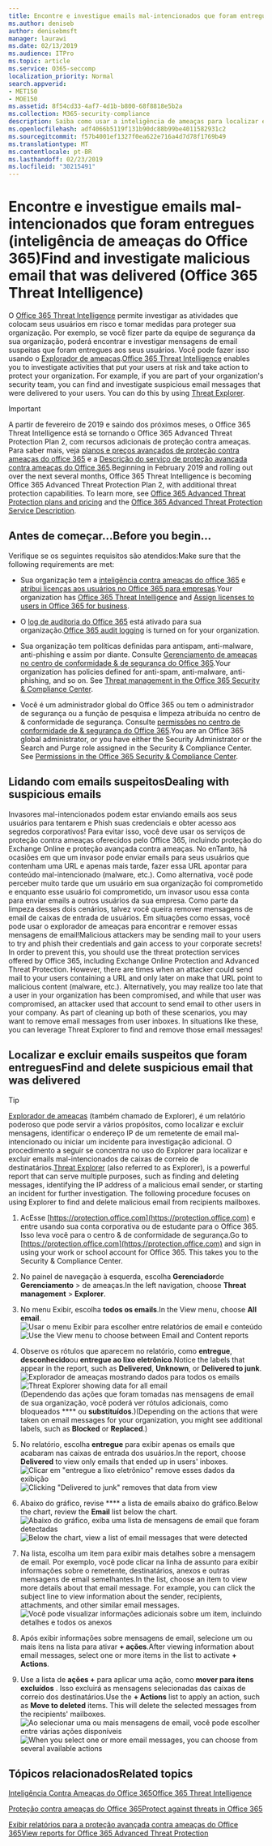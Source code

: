 ```yaml
---
title: Encontre e investigue emails mal-intencionados que foram entregues (inteligência de ameaças do Office 365)
ms.author: deniseb
author: denisebmsft
manager: laurawi
ms.date: 02/13/2019
ms.audience: ITPro
ms.topic: article
ms.service: O365-seccomp
localization_priority: Normal
search.appverid:
- MET150
- MOE150
ms.assetid: 8f54cd33-4af7-4d1b-b800-68f8818e5b2a
ms.collection: M365-security-compliance
description: Saiba como usar a inteligência de ameaças para localizar e investigar emails mal-intencionados.
ms.openlocfilehash: adf4066b5119f131b90dc88b99be4011582931c2
ms.sourcegitcommit: f57b4001ef1327f0ea622e716a4d7d78f1769b49
ms.translationtype: MT
ms.contentlocale: pt-BR
ms.lasthandoff: 02/23/2019
ms.locfileid: "30215491"
---
```

# <a name="find-and-investigate-malicious-email-that-was-delivered-office-365-threat-intelligence"></a><span data-ttu-id="5afef-103">Encontre e investigue emails mal-intencionados que foram entregues (inteligência de ameaças do Office 365)</span><span class="sxs-lookup"><span data-stu-id="5afef-103">Find and investigate malicious email that was delivered (Office 365 Threat Intelligence)</span></span>

<span data-ttu-id="5afef-p101">O [Office 365 Threat Intelligence](office-365-ti.md) permite investigar as atividades que colocam seus usuários em risco e tomar medidas para proteger sua organização. Por exemplo, se você fizer parte da equipe de segurança da sua organização, poderá encontrar e investigar mensagens de email suspeitas que foram entregues aos seus usuários. Você pode fazer isso usando o [Explorador de ameaças](get-started-with-ti.md#threat-explorer).</span><span class="sxs-lookup"><span data-stu-id="5afef-p101">[Office 365 Threat Intelligence](office-365-ti.md) enables you to investigate activities that put your users at risk and take action to protect your organization. For example, if you are part of your organization's security team, you can find and investigate suspicious email messages that were delivered to your users. You can do this by using [Threat Explorer](get-started-with-ti.md#threat-explorer).</span></span>
  
> [!IMPORTANT]
> <span data-ttu-id="5afef-p102">A partir de fevereiro de 2019 e saindo dos próximos meses, o Office 365 Threat Intelligence está se tornando o Office 365 Advanced Threat Protection Plan 2, com recursos adicionais de proteção contra ameaças. Para saber mais, veja [planos e preços avançados de proteção contra ameaças do office 365](https://products.office.com/exchange/advance-threat-protection) e a [Descrição do serviço de proteção avançada contra ameaças do Office 365](https://docs.microsoft.com/office365/servicedescriptions/office-365-advanced-threat-protection-service-description).</span><span class="sxs-lookup"><span data-stu-id="5afef-p102">Beginning in February 2019 and rolling out over the next several months, Office 365 Threat Intelligence is becoming Office 365 Advanced Threat Protection Plan 2, with additional threat protection capabilities. To learn more, see [Office 365 Advanced Threat Protection plans and pricing](https://products.office.com/exchange/advance-threat-protection) and the [Office 365 Advanced Threat Protection Service Description](https://docs.microsoft.com/office365/servicedescriptions/office-365-advanced-threat-protection-service-description).</span></span>
  
## <a name="before-you-begin"></a><span data-ttu-id="5afef-109">Antes de começar...</span><span class="sxs-lookup"><span data-stu-id="5afef-109">Before you begin...</span></span>

<span data-ttu-id="5afef-110">Verifique se os seguintes requisitos são atendidos:</span><span class="sxs-lookup"><span data-stu-id="5afef-110">Make sure that the following requirements are met:</span></span>
  
- <span data-ttu-id="5afef-111">Sua organização tem a [inteligência contra ameaças do office 365](office-365-ti.md) e [atribui licenças aos usuários no Office 365 para empresas](https://support.office.com/article/997596b5-4173-4627-b915-36abac6786dc).</span><span class="sxs-lookup"><span data-stu-id="5afef-111">Your organization has [Office 365 Threat Intelligence](office-365-ti.md) and [Assign licenses to users in Office 365 for business](https://support.office.com/article/997596b5-4173-4627-b915-36abac6786dc).</span></span>
    
- <span data-ttu-id="5afef-112">O [log de auditoria do Office 365](turn-audit-log-search-on-or-off.md) está ativado para sua organização.</span><span class="sxs-lookup"><span data-stu-id="5afef-112">[Office 365 audit logging](turn-audit-log-search-on-or-off.md) is turned on for your organization.</span></span> 
    
- <span data-ttu-id="5afef-p103">Sua organização tem políticas definidas para antispam, anti-malware, anti-phishing e assim por diante. Consulte [Gerenciamento de ameaças no centro de conformidade &amp; de segurança do Office 365](threat-management.md).</span><span class="sxs-lookup"><span data-stu-id="5afef-p103">Your organization has policies defined for anti-spam, anti-malware, anti-phishing, and so on. See [Threat management in the Office 365 Security &amp; Compliance Center](threat-management.md).</span></span>
    
- <span data-ttu-id="5afef-p104">Você é um administrador global do Office 365 ou tem o administrador de segurança ou a função de pesquisa e limpeza atribuída no centro de &amp; conformidade de segurança. Consulte [permissões no centro de conformidade de &amp; segurança do Office 365](permissions-in-the-security-and-compliance-center.md).</span><span class="sxs-lookup"><span data-stu-id="5afef-p104">You are an Office 365 global administrator, or you have either the Security Administrator or the Search and Purge role assigned in the Security &amp; Compliance Center. See [Permissions in the Office 365 Security &amp; Compliance Center](permissions-in-the-security-and-compliance-center.md).</span></span>
    
## <a name="dealing-with-suspicious-emails"></a><span data-ttu-id="5afef-117">Lidando com emails suspeitos</span><span class="sxs-lookup"><span data-stu-id="5afef-117">Dealing with suspicious emails</span></span>

<span data-ttu-id="5afef-p105">Invasores mal-intencionados podem estar enviando emails aos seus usuários para tentarem e Phish suas credenciais e obter acesso aos segredos corporativos! Para evitar isso, você deve usar os serviços de proteção contra ameaças oferecidos pelo Office 365, incluindo proteção do Exchange Online e proteção avançada contra ameaças. No enTanto, há ocasiões em que um invasor pode enviar emails para seus usuários que contenham uma URL e apenas mais tarde, fazer essa URL apontar para conteúdo mal-intencionado (malware, etc.). Como alternativa, você pode perceber muito tarde que um usuário em sua organização foi comprometido e enquanto esse usuário foi comprometido, um invasor usou essa conta para enviar emails a outros usuários da sua empresa. Como parte da limpeza desses dois cenários, talvez você queira remover mensagens de email de caixas de entrada de usuários. Em situações como essas, você pode usar o explorador de ameaças para encontrar e remover essas mensagens de email!</span><span class="sxs-lookup"><span data-stu-id="5afef-p105">Malicious attackers may be sending mail to your users to try and phish their credentials and gain access to your corporate secrets! In order to prevent this, you should use the threat protection services offered by Office 365, including Exchange Online Protection and Advanced Threat Protection. However, there are times when an attacker could send mail to your users containing a URL and only later on make that URL point to malicious content (malware, etc.). Alternatively, you may realize too late that a user in your organization has been compromised, and while that user was compromised, an attacker used that account to send email to other users in your company. As part of cleaning up both of these scenarios, you may want to remove email messages from user inboxes. In situations like these, you can leverage Threat Explorer to find and remove those email messages!</span></span>
  
## <a name="find-and-delete-suspicious-email-that-was-delivered"></a><span data-ttu-id="5afef-124">Localizar e excluir emails suspeitos que foram entregues</span><span class="sxs-lookup"><span data-stu-id="5afef-124">Find and delete suspicious email that was delivered</span></span>

> [!TIP]
> <span data-ttu-id="5afef-p106">[Explorador de ameaças](get-started-with-ti.md#threat-explorer) (também chamado de Explorer), é um relatório poderoso que pode servir a vários propósitos, como localizar e excluir mensagens, identificar o endereço IP de um remetente de email mal-intencionado ou iniciar um incidente para investigação adicional. O procedimento a seguir se concentra no uso do Explorer para localizar e excluir emails mal-intencionados de caixas de correio de destinatários.</span><span class="sxs-lookup"><span data-stu-id="5afef-p106">[Threat Explorer](get-started-with-ti.md#threat-explorer) (also referred to as Explorer), is a powerful report that can serve multiple purposes, such as finding and deleting messages, identifying the IP address of a malicious email sender, or starting an incident for further investigation. The following procedure focuses on using Explorer to find and delete malicious email from recipients mailboxes.</span></span> 
  
1. <span data-ttu-id="5afef-p107">AcEsse [https://protection.office.com](https://protection.office.com) e entre usando sua conta corporativa ou de estudante para o Office 365. Isso leva você para o centro &amp; de conformidade de segurança.</span><span class="sxs-lookup"><span data-stu-id="5afef-p107">Go to [https://protection.office.com](https://protection.office.com) and sign in using your work or school account for Office 365. This takes you to the Security &amp; Compliance Center.</span></span> 
    
2. <span data-ttu-id="5afef-129">No painel de navegação à esquerda, escolha **Gerenciador**de **Gerenciamento** \> de ameaças.</span><span class="sxs-lookup"><span data-stu-id="5afef-129">In the left navigation, choose **Threat management** \> **Explorer**.</span></span>
    
3. <span data-ttu-id="5afef-130">No menu Exibir, escolha **todos os emails**.</span><span class="sxs-lookup"><span data-stu-id="5afef-130">In the View menu, choose **All email**.</span></span><br/><span data-ttu-id="5afef-131">![Usar o menu Exibir para escolher entre relatórios de email e conteúdo](media/d39013ff-93b6-42f6-bee5-628895c251c2.png)</span><span class="sxs-lookup"><span data-stu-id="5afef-131">![Use the View menu to choose between Email and Content reports](media/d39013ff-93b6-42f6-bee5-628895c251c2.png)</span></span>
  
4. <span data-ttu-id="5afef-132">Observe os rótulos que aparecem no relatório, como **entregue**, **desconhecido**ou **entregue ao lixo eletrônico**.</span><span class="sxs-lookup"><span data-stu-id="5afef-132">Notice the labels that appear in the report, such as **Delivered**, **Unknown**, or **Delivered to junk**.</span></span><br/><span data-ttu-id="5afef-133">![Explorador de ameaças mostrando dados para todos os emails](media/208826ed-a85e-446f-b276-b5fdc312fbcb.png)</span><span class="sxs-lookup"><span data-stu-id="5afef-133">![Threat Explorer showing data for all email](media/208826ed-a85e-446f-b276-b5fdc312fbcb.png)</span></span><br/><span data-ttu-id="5afef-134">(Dependendo das ações que foram tomadas nas mensagens de email de sua organização, você poderá ver rótulos adicionais, como bloqueados \*\*\*\* ou **substituídos**.)</span><span class="sxs-lookup"><span data-stu-id="5afef-134">(Depending on the actions that were taken on email messages for your organization, you might see additional labels, such as **Blocked** or **Replaced**.)</span></span>
    
5. <span data-ttu-id="5afef-135">No relatório, escolha **entregue** para exibir apenas os emails que acabaram nas caixas de entrada dos usuários.</span><span class="sxs-lookup"><span data-stu-id="5afef-135">In the report, choose **Delivered** to view only emails that ended up in users' inboxes.</span></span><br/><span data-ttu-id="5afef-136">![Clicar em "entregue a lixo eletrônico" remove esses dados da exibição](media/e6fb2e47-461e-4f6f-8c65-c331bd858758.png)</span><span class="sxs-lookup"><span data-stu-id="5afef-136">![Clicking "Delivered to junk" removes that data from view](media/e6fb2e47-461e-4f6f-8c65-c331bd858758.png)</span></span>
  
6. <span data-ttu-id="5afef-137">Abaixo do gráfico, revise \*\*\*\* a lista de emails abaixo do gráfico.</span><span class="sxs-lookup"><span data-stu-id="5afef-137">Below the chart, review the **Email** list below the chart.</span></span><br/><span data-ttu-id="5afef-138">![Abaixo do gráfico, exiba uma lista de mensagens de email que foram detectadas](media/dfb60590-1236-499d-97da-86c68621e2bc.png)</span><span class="sxs-lookup"><span data-stu-id="5afef-138">![Below the chart, view a list of email messages that were detected](media/dfb60590-1236-499d-97da-86c68621e2bc.png)</span></span>
  
7. <span data-ttu-id="5afef-p108">Na lista, escolha um item para exibir mais detalhes sobre a mensagem de email. Por exemplo, você pode clicar na linha de assunto para exibir informações sobre o remetente, destinatários, anexos e outras mensagens de email semelhantes.</span><span class="sxs-lookup"><span data-stu-id="5afef-p108">In the list, choose an item to view more details about that email message. For example, you can click the subject line to view information about the sender, recipients, attachments, and other similar email messages.</span></span><br/>![Você pode visualizar informações adicionais sobre um item, incluindo detalhes e todos os anexos](media/5a5707c3-d62a-4610-ae7b-900fff8708b2.png)
  
8. <span data-ttu-id="5afef-142">Após exibir informações sobre mensagens de email, selecione um ou mais itens na lista para ativar **+ ações**.</span><span class="sxs-lookup"><span data-stu-id="5afef-142">After viewing information about email messages, select one or more items in the list to activate **+ Actions**.</span></span>
    
9. <span data-ttu-id="5afef-p109">Use a lista de **ações +** para aplicar uma ação, como **mover para itens excluídos** . Isso excluirá as mensagens selecionadas das caixas de correio dos destinatários.</span><span class="sxs-lookup"><span data-stu-id="5afef-p109">Use the **+ Actions** list to apply an action, such as **Move to deleted** items. This will delete the selected messages from the recipients' mailboxes.</span></span><br/><span data-ttu-id="5afef-145">![Ao selecionar uma ou mais mensagens de email, você pode escolher entre várias ações disponíveis](media/ef12e10c-60a7-4f66-8f76-68d77ae26de1.png)</span><span class="sxs-lookup"><span data-stu-id="5afef-145">![When you select one or more email messages, you can choose from several available actions](media/ef12e10c-60a7-4f66-8f76-68d77ae26de1.png)</span></span>
  
## <a name="related-topics"></a><span data-ttu-id="5afef-146">Tópicos relacionados</span><span class="sxs-lookup"><span data-stu-id="5afef-146">Related topics</span></span>

[<span data-ttu-id="5afef-147">Inteligência Contra Ameaças do Office 365</span><span class="sxs-lookup"><span data-stu-id="5afef-147">Office 365 Threat Intelligence</span></span>](office-365-ti.md)
  
[<span data-ttu-id="5afef-148">Proteção contra ameaças do Office 365</span><span class="sxs-lookup"><span data-stu-id="5afef-148">Protect against threats in Office 365</span></span>](protect-against-threats.md)
  
[<span data-ttu-id="5afef-149">Exibir relatórios para a proteção avançada contra ameaças do Office 365</span><span class="sxs-lookup"><span data-stu-id="5afef-149">View reports for Office 365 Advanced Threat Protection</span></span>](view-reports-for-atp.md)
  

